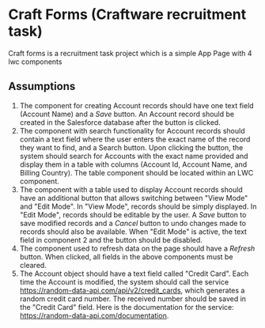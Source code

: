 # Craft Forms (Craftware recruitment task)

Craft forms is a recruitment task project which is a simple App Page with 4 lwc components

## Assumptions

1. The component for creating Account records should have one text field (Account Name) and a _Save_ button.
   An Account record should be created in the Salesforce database after the button is clicked.
2. The component with search functionality for Account records should contain a text field where the user enters the exact name of the record they want to find, and a Search button. Upon clicking the button, the system should search for Accounts with the exact name provided and display them in a table with columns (Account Id, Account Name, and Billing Country). The table component should be located within an LWC component.
3. The component with a table used to display Account records should have an additional button that allows switching between "View Mode" and "Edit Mode". In "View Mode", records should be simply displayed. In "Edit Mode", records should be editable by the user. A _Save_ button to save modified records and a _Cancel_ button to undo changes made to records should also be available. When "Edit Mode" is active, the text field in component 2 and the button should be disabled.
4. The component used to refresh data on the page should have a _Refresh_ button. When clicked, all fields in the above components must be cleared.
5. The Account object should have a text field called "Credit Card". Each time the Account is modified, the system should call the service https://random-data-api.com/api/v2/credit_cards, which generates a random credit card number. The received number should be saved in the "Credit Card" field. Here is the documentation for the service: https://random-data-api.com/documentation.
